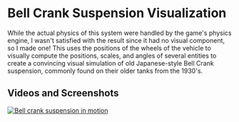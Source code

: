 # Bell Crank Suspension Visualization
While the actual physics of this system were handled by the game's physics engine, I wasn't satisfied with the result since it had no visual component, so I made one!
This uses the positions of the wheels of the vehicle to visually compute the positions, scales, and angles of several entities to create a convincing visual simulation
of old Japanese-style Bell Crank suspension, commonly found on their older tanks from the 1930's.

## Videos and Screenshots
[![Bell crank suspension in motion](https://cdn.discordapp.com/attachments/1014416568404418590/1085788769355051049/image.png)](https://cdn.discordapp.com/attachments/654846041027248145/939335654888857681/gmod_i8Xksvhlba.mp4)
